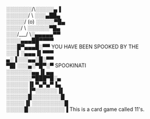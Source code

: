 ░░░░░░░/\░░░░░▄▐                                                      
░░░░░░/  \   ░░░▄██▄                                                  
░░░░░/ (o)    ░░░░░▀█▄                                               
░░░░/      \  ░░░░░░▀█▄                                          
░░░/___/    \░▄▄▄▄▄▀▀                                                 
░░░░▄▄▄██▀▀▀▀                                                         
░░░█▀▄▄▄█░▀▀       YOU HAVE BEEN SPOOKED BY THE          
░░░▌░▄▄▄▐▌▀▀▀            
▄░▐░░░▄▄░█░▀▀                                         
▀█▌░░░▄░▀█▀░▀        SPOOKINATI                                                  
░░░░░░░▄▄▐▌▄▄                                                         
░░░░░░░▀███▀█░▄                                                       
░░░░░░▐▌▀▄▀▄▀▐▄                                                       
░░░░░░▐▀░░░░░░▐▌                                                      
░░░░░░█░░░░░░░░█                                                      
░░░░░▐▌░░░░░░░░░█                                                     
░░░░░█░░░░░░░░░░▐
This is a card game called 11's.
